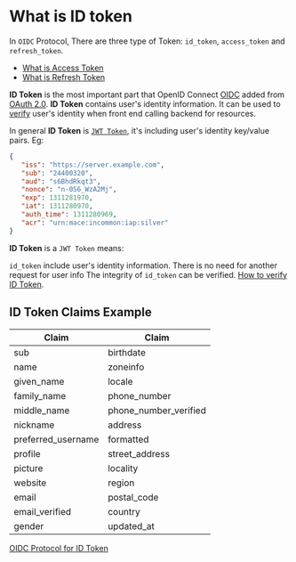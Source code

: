 # What is ID token

<LastUpdated/>

In `OIDC` Protocol, There are three type of Token: `id_token`, `access_token` and `refresh_token`. 
- [What is Access Token](./access-token.md)
- [What is Refresh Token](./refresh-token.md)

**ID Token** is the most important part that OpenID Connect [OIDC](https://openid.net/specs/openid-connect-core-1_0.html) added from [OAuth 2.0](https://tools.ietf.org/html/rfc6749). **ID Token** contains user's identity information. It can be used to [verify](/docs/en/guides/faqs/how-to-validate-user-token.md) user's identity when front end calling backend for resources. 

In general **ID Token** is [`JWT Token`](./jwt-token.md), it's including user's identity key/value pairs. Eg:

```json
{
   "iss": "https://server.example.com",
   "sub": "24400320",
   "aud": "s6BhdRkqt3",
   "nonce": "n-0S6_WzA2Mj",
   "exp": 1311281970,
   "iat": 1311280970,
   "auth_time": 1311280969,
   "acr": "urn:mace:incommon:iap:silver"
}
```
**ID Token** is a `JWT Token` means:

`id_token` include user's identity information. There is no need for another request for user info
The integrity of `id_token` can be verified. [How to verify ID Token](/docs/en/guides/faqs/how-to-validate-user-token.md).


## ID Token Claims Example

| Claim | Claim |
| --- | --- |
| sub | birthdate |
| name | zoneinfo |
| given\_name | locale |
| family\_name | phone\_number |
| middle\_name | phone\_number\_verified |
| nickname | address |
| preferred\_username | formatted |
| profile | street\_address |
| picture | locality |
| website | region |
| email | postal\_code |
| email\_verified | country |
| gender | updated\_at |


[OIDC Protocol for ID Token](https://openid.net/specs/openid-connect-core-1_0.html#StandardClaims)  
